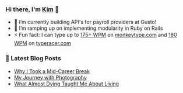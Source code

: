 ### Hi there, I'm [Kim](https://kimception.blog/) 👋

- 🔭 I’m currently building API's for payroll providers at Gusto!
- 🌱 I’m ramping up on implementing modularity in Ruby on Rails
- ⚡ Fun fact: I can type up to [175+ WPM](https://github.com/kim-nguyenkhn/kim-nguyenkhn/blob/main/monkeytype.PNG?raw=true) on [monkeytype.com](https://monkeytype.com/) and [180 WPM](https://github.com/kim-nguyenkhn/kim-nguyenkhn/blob/main/typeracer.PNG?raw=true) on [typeracer.com](https://typeracer.com/)

### 📕 Latest Blog Posts
<!-- BLOG-POST-LIST:START -->
- [Why I Took a Mid-Career Break](https://kimception.blog/2022/01/14/why-i-took-a-mid-career-break/)
- [My Journey with Photography](https://kimception.blog/2021/12/02/my-journey-with-photography/)
- [What Almost Dying Taught Me About Living](https://kimception.blog/2020/12/30/what-almost-dying-taught-me-about-living/)
<!-- BLOG-POST-LIST:END -->
